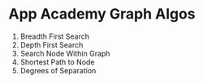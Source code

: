 # App Academy Graph Algos


1. Breadth First Search
2. Depth First Search
3. Search Node Within Graph
4. Shortest Path to Node
5. Degrees of Separation
